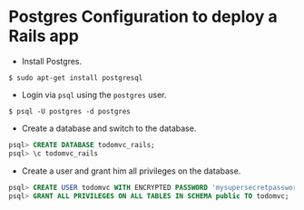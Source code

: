 # Postgres Configuration to deploy a Rails app

* Install Postgres.

```shell
$ sudo apt-get install postgresql
```

* Login via `psql` using the `postgres` user.

```shell
$ psql -U postgres -d postgres
```

* Create a database and switch to the database.

```sql
psql> CREATE DATABASE todomvc_rails;
psql> \c todomvc_rails
```

* Create a user and grant him all privileges on the database.

```sql
psql> CREATE USER todomvc WITH ENCRYPTED PASSWORD 'mysupersecretpassword';
psql> GRANT ALL PRIVILEGES ON ALL TABLES IN SCHEMA public TO todomvc;
```
